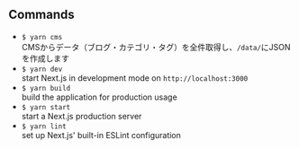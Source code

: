 ## Commands
- `$ yarn cms`  
CMSからデータ（ブログ・カテゴリ・タグ）を全件取得し、`/data/`にJSONを作成します
- `$ yarn dev`  
start Next.js in development mode on `http://localhost:3000`
- `$ yarn build`  
build the application for production usage
- `$ yarn start`  
start a Next.js production server
- `$ yarn lint`  
set up Next.js' built-in ESLint configuration

